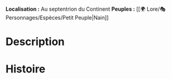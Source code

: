 **Localisation  :** Au septentrion du Continent 
**Peuples :** [[🌍 Lore/🎭 Personnages/Espèces/Petit Peuple|Nain]]
# Description

# Histoire
